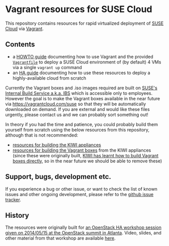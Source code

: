 # Vagrant resources for SUSE Cloud

This repository contains resources for rapid virtualized deployment of
[SUSE Cloud](https://www.suse.com/products/suse-cloud/) via
[Vagrant](http://www.vagrantup.com/).

## Contents

*   a [HOWTO guide](HOWTO.md) documenting how to use Vagrant and the
    provided [`Vagrantfile`](vagrant/Vagrantfile) to deploy a
    SUSE Cloud environment of (by default) 4 VMs via a single
    `vagrant up` command
*   an [HA guide](HA-GUIDE.md) documenting how to use these resources to
    deploy a highly-available cloud from scratch

Currently the Vagrant boxes and .iso images required are built on
[SUSE's Internal Build Service a.k.a. IBS](https://build.suse.de/package/show/Devel:Cloud:4:Vagrant/suse-cloud-vagrant-admin)
which is accessible only to employees.  However the goal is to make
the Vagrant boxes available in the near future via
https://vagrantcloud.com/suse so that they will be automatically
downloaded on demand.  If you are external and would like these files
urgently, please contact us and we can probably sort something out!

In theory if you had the time and patience, you could probably build
them yourself from scratch using the below resources from this
repository, although that is not recommended:

*   [resources for building the KIWI appliances](kiwi/)
*   [resources for building the Vagrant boxes](vagrant/) from the KIWI
    appliances (since these were originally built,
    [KIWI has learnt how to build Vagrant boxes directly](https://github.com/openSUSE/kiwi/pull/353),
    so in the near future we should be able to remove these)

## Support, bugs, development etc.

If you experience a bug or other issue, or want to check the list
of known issues and other ongoing development, please refer to the
[github issue tracker](https://github.com/SUSE-Cloud/suse-cloud-vagrant/issues/).

## History

The resources were originally built for
[an OpenStack HA workshop session given on 2014/05/15 at the OpenStack summit in Atlanta](http://openstacksummitmay2014atlanta.sched.org/event/d3db2188dfed4459f8fbd03f5b405b81#.U4C6NXWx1Qo).
Video, slides, and other material from that workshop are available
[here](https://github.com/aspiers/openstacksummit2014-atlanta).
